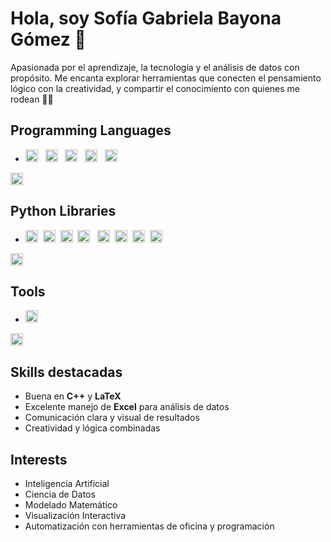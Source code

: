 # Hola, soy Sofía Gabriela Bayona Gómez 👋

Apasionada por el aprendizaje, la tecnología y el análisis de datos con propósito. Me encanta explorar herramientas que conecten el pensamiento lógico con la creatividad, y compartir el conocimiento con quienes me rodean 🧠✨

## Programming Languages
- <img alt="Python" src="https://img.shields.io/badge/python%20-%2314354C.svg?&style=flat&logo=python&logoColor=white"  height="20"/> &nbsp;
<img alt="C++" src="https://img.shields.io/badge/C++-%2300599C.svg?&style=flat&logo=c%2B%2B&logoColor=white" height="20"/> &nbsp;
<img alt="R" src="https://img.shields.io/badge/R-%23276DC3.svg?&style=flat&logo=r&logoColor=white" height="20"/> &nbsp;
<img alt="HTML5" src="https://img.shields.io/badge/html5%20-%23E34F26.svg?&style=flat&logo=html5&logoColor=white" height="20"/> &nbsp;
<img alt="LaTeX" src="https://img.shields.io/badge/latex%20-%23008080.svg?&style=flat&logo=latex&logoColor=white" height="20" />&nbsp;
<img alt="Markdown" src="https://img.shields.io/badge/markdown-%23000000.svg?&style=flat&logo=markdown&logoColor=white" height="20" />

## Python Libraries
- <img alt="Jupyter" src="https://img.shields.io/badge/Jupyter%20-%23F37626.svg?&style=flat&logo=Jupyter&logoColor=white" height="20" />&nbsp;
<img alt="NumPy" src="https://img.shields.io/badge/numpy%20-%230095D5.svg?&style=flat&logo=numpy&logoColor=white" height="20"/>&nbsp;
<img alt="Pandas" src="https://img.shields.io/badge/pandas%20-%23150458.svg?&style=flat&logo=pandas&logoColor=white" height="20" />&nbsp;
<img alt="SymPy" src="https://img.shields.io/badge/SymPy%20-%23239120.svg?&style=flat&logo=sympy&logoColor=white" height="20" /> &nbsp;
<img alt="scipy" src="https://img.shields.io/badge/scipy%20-%23117AC9.svg?&style=flat&logo=scipy&logoColor=white" height="20" />&nbsp;
<img alt="plotly" src="https://img.shields.io/badge/plotly%20-%233B4D98.svg?&style=flat&logo=plotly&logoColor=white" height="20" />&nbsp;
<img alt="scikit" src="https://img.shields.io/badge/scikit%20-%23FF9900.svg?&style=flat&logo=scikit-learn&logoColor=white" height="20" />&nbsp;
<img alt="tensorflow" src="https://img.shields.io/badge/tensorflow%20-%23FF6F00.svg?&style=flat&logo=tensorflow&logoColor=white" height="20" />&nbsp;
<img alt="keras" src="https://img.shields.io/badge/keras%20-%23D00000.svg?&style=flat&logo=keras&logoColor=white" height="20" />

## Tools
- <img alt="Excel" src="https://img.shields.io/badge/Excel-%23217346.svg?&style=flat&logo=microsoft-excel&logoColor=white" height="20" />&nbsp;
<img alt="LaTeX" src="https://img.shields.io/badge/LaTeX-%23008080.svg?&style=flat&logo=latex&logoColor=white" height="20" />

## Skills destacadas
- Buena en **C++** y **LaTeX**
- Excelente manejo de **Excel** para análisis de datos
- Comunicación clara y visual de resultados
- Creatividad y lógica combinadas

## Interests
- Inteligencia Artificial
- Ciencia de Datos
- Modelado Matemático
- Visualización Interactiva
- Automatización con herramientas de oficina y programación

<!--
✨ Soy una mente curiosa que mezcla lógica y sensibilidad.
- 🌱 Actualmente aprendiendo más sobre IA y automatización.
- 💬 Puedes preguntarme sobre ciencia de datos, Python o cómo usar Excel con estilo.
- ⚡ Fun fact: Tengo un tragus dorado, me encantan los piercings y siempre tengo un playlist brutal pa’ cada mood.
-->
